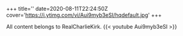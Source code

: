 +++
title=''
date=2020-08-11T22:24:50Z
cover='https://i.ytimg.com/vi/Aui9myb3eSI/hqdefault.jpg'
+++

All content belongs to RealCharlieKirk.
{{< youtube Aui9myb3eSI >}}
